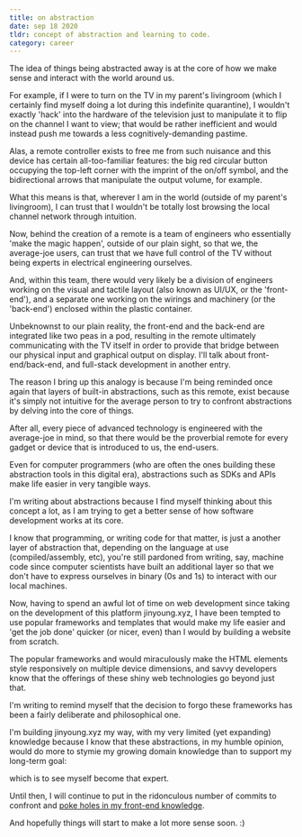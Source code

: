```yaml
---
title: on abstraction
date: sep 18 2020
tldr: concept of abstraction and learning to code.
category: career
---
```


The idea of things being abstracted away is at the core of how we make sense and interact with the world around us. 

For example, if I were to turn on the TV in my parent's livingroom (which I certainly find myself doing a lot during this indefinite quarantine), I wouldn't exactly 'hack' into the hardware of the television just to manipulate it to flip on the channel I want to view; that would be rather inefficient and would instead push me towards a less cognitively-demanding pastime. 

Alas, a remote controller exists to free me from such nuisance and this device has certain all-too-familiar features: the big red circular button occupying the top-left corner with the imprint of the on/off symbol, and the bidirectional arrows that manipulate the output volume, for example. 

What this means is that, wherever I am in the world (outside of my parent's livingroom), I can trust that I wouldn't be totally lost browsing the local channel network through intuition. 

Now, behind the creation of a remote is a team of engineers who essentially 'make the magic happen', outside of our plain sight, so that we, the average-joe users, can trust that we have full control of the TV without being experts in electrical engineering ourselves. 

And, within this team, there would very likely be a division of engineers working on the visual and tactile layout (also known as UI/UX, or the 'front-end'), and a separate one working on the wirings and machinery (or the 'back-end') enclosed within the plastic container.

Unbeknownst to our plain reality, the front-end and the back-end are integrated like two peas in a pod, resulting in the remote ultimately communicating with the TV itself in order to provide that bridge between our physical input and graphical output on display. I'll talk about front-end/back-end, and full-stack development in another entry. 

The reason I bring up this analogy is because I'm being reminded once again that layers of built-in abstractions, such as this remote, exist because it's simply not intuitive for the average person to try to confront abstractions by delving into the core of things. 

After all, every piece of advanced technology is engineered with the average-joe in mind, so that there would be the proverbial remote for every gadget or device that is introduced to us, the end-users. 

Even for computer programmers (who are often the ones building these abstraction tools in this digital era), abstractions such as SDKs and APIs make life easier in very tangible ways. 

I'm writing about abstractions because I find myself thinking about this concept a lot, as I am trying to get a better sense of how software development works at its core. 

I know that programming, or writing code for that matter, is just a another layer of abstraction that, depending on the language at use (compiled/assembly, etc), you're still pardoned from writing, say, machine code since computer scientists have built an additional layer so that we don't have to express ourselves in binary (0s and 1s) to interact with our local machines. 

Now, having to spend an awful lot of time on web development since taking on the development of this platform jinyoung.xyz, I have been tempted to use popular frameworks and templates that would make my life easier and 'get the job done' quicker (or nicer, even) than I would by building a website from scratch. 

The popular frameworks and would miraculously make the HTML elements style responsively on multiple device dimensions, and savvy developers know that the offerings of these shiny web technologies go beyond just that. 

I'm writing to remind myself that the decision to forgo these frameworks has been a fairly deliberate and philosophical one. 

I'm building jinyoung.xyz my way, with my very limited (yet expanding) knowledge because I know that these abstractions, in my humble opinion, would do more to stymie my growing domain knowledge than to support my long-term goal:

which is to see myself become that expert.  

Until then, I will continue to put in the ridonculous number of commits to confront and [poke holes in my front-end knowledge](http://www.paulgraham.com/noob.html).

And hopefully things will start to make a lot more sense soon. :)
